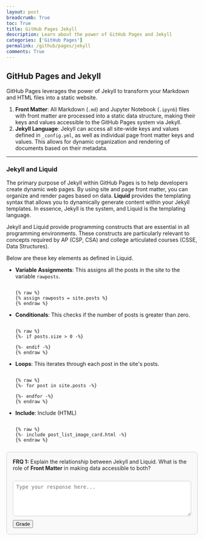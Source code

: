 ```yaml
--- 
layout: post
breadcrumb: True
toc: True
title: GitHub Pages Jekyll
description: Learn about the power of GitHub Pages and Jekyll
categories: ['GitHub Pages']
permalink: /github/pages/jekyll
comments: True
---
```


<div class="lesson-part" data-part="1">
    <h2>GitHub Pages and Jekyll</h2>
    <p>
        GitHub Pages leverages the power of Jekyll to transform your Markdown and HTML files into a static website. 
    </p>
    <ol>
        <li><strong>Front Matter</strong>: All Markdown (<code>.md</code>) and Jupyter Notebook (<code>.ipynb</code>) files with front matter are processed into a static data structure, making their keys and values accessible to the GitHub Pages system via Jekyll.</li>
        <li><strong>Jekyll Language</strong>: Jekyll can access all site-wide keys and values defined in <code>_config.yml</code>, as well as individual page front matter keys and values. This allows for dynamic organization and rendering of documents based on their metadata.</li>
    </ol>
    <hr>
    <h3>Jekyll and Liquid</h3>
    <p>
        The primary purpose of Jekyll within GitHub Pages is to help developers create dynamic web pages. By using site and page front matter, you can organize and render pages based on data. <strong>Liquid</strong> provides the templating syntax that allows you to dynamically generate content within your Jekyll templates. In essence, Jekyll is the system, and Liquid is the templating language.
    </p>
    <p>
        Jekyll and Liquid provide programming constructs that are essential in all programming environments. These constructs are particularly relevant to concepts required by AP (CSP, CSA) and college articulated courses (CSSE, Data Structures).
    </p>
    <p>
        Below are these key elements as defined in Liquid.
    </p>
    <ul>
        <li><strong>Variable Assignments</strong>: This assigns all the posts in the site to the variable <code>rawposts</code>.
            <pre><code>
{% raw %}
{% assign rawposts = site.posts %}
{% endraw %}
</code></pre>
        </li>
<li><strong>Conditionals</strong>: This checks if the number of posts is greater than zero.
<pre><code>
{% raw %}
{%- if posts.size > 0 -%}
  <!-- conditional code here -->
{%- endif -%}
{% endraw %}
</code></pre>
</li>
<li><strong>Loops</strong>: This iterates through each post in the site's posts.
<pre><code>
{% raw %}
{%- for post in site.posts -%}
  <!-- repeating code here -->
{%- endfor -%}
{% endraw %}
</code></pre>
</li>
<li><strong>Include</strong>: Include (HTML)
<pre><code>
{% raw %}
{%- include post_list_image_card.html -%}
{% endraw %}
</code></pre>
</li>
</ul>
    <div class="frq-box" data-frq-id="1" style="border:1px solid #ccc; padding:1rem; border-radius:8px; margin:1.5rem 0; background:#f9f9f9; box-sizing:border-box; overflow:auto; word-wrap:break-word; white-space:normal; color: #222;">
        <b>FRQ 1:</b> Explain the relationship between Jekyll and Liquid. What is the role of <strong>Front Matter</strong> in making data accessible to both?<br><br>
        <textarea rows="5" placeholder="Type your response here..." style="width:100%; border-radius:6px; border:1px solid #ccc; padding:0.5rem; margin-top:0.5rem; background:#fff; color:#222; box-sizing:border-box;"></textarea>
        <button class="grade-button" style="margin-top: 10px;">Grade</button>
        <div class="feedback-box"></div>
    </div>
</div>
<div class="lesson-part" data-part="2" style="display:none;">
    <hr>
    <h2>Language Comparisons</h2>
    <p>
        Since we are mentioning essential programming constructs, following are examples of similar constructs in languages you will be exposed to in the CompSci pathway at Del Norte High School.
    </p>
    <h3>JavaScript</h3>
    <pre><code>
// Variable Assignments
var rawposts = site.posts;

// Conditionals
if (posts.length > 0) {
// conditional code here
}

// Loops
for (let post of site.posts) {
// repeating code here
}

// Include (Function)
import { function } from './file.js';
</code></pre>
    <h3>AP CSP Pseudocode</h3>
    <pre><code>
// Variable Assignments
rawposts ← site.getPosts()

// Conditionals, they use language "Selection"
IF (LENGTH(posts) > 0) {
// conditional code here
}

// Loops, the use language "Interaction"
FOR EACH post IN site.getPosts() {
// repeating code here
}

// Include (Procedure)
INCLUDE function FROM file
</code></pre>
    <h3>Python</h3>
    <pre><code>
#Variable Assignments
rawposts = site.posts

#Conditionals
if len(posts) > 0:
pass  # conditional code here in place of pass

#Loops
for post in site.posts:
pass  # repeating code here in place of pass

#Include (Function)
from file.py import function
</code></pre>
    <h3>Java</h3>
    <pre><code>
import java.util.List;

// Variable Assignments
List &lt;Post&gt; rawposts = site.getPosts();

// Conditionals
if (posts.size() > 0) {
// conditional code here
}

// Loops
for (Post post : site.getPosts()) {
// repeating code here
}

// Include (Method)
import static com.example.file.function;
</code></pre>
    <div class="frq-box" data-frq-id="2" style="border:1px solid #ccc; padding:1rem; border-radius:8px; margin:1.5rem 0; background:#f9f9f9; box-sizing:border-box; overflow:auto; word-wrap:break-word; white-space:normal; color: #222;">
        <b>FRQ 2:</b> Compare the Liquid <strong>Loop</strong> construct to its equivalent in <strong>Python</strong>. How do both achieve the concept of iteration?<br><br>
        <textarea rows="5" placeholder="Type your response here..." style="width:100%; border-radius:6px; border:1px solid #ccc; padding:0.5rem; margin-top:0.5rem; background:#fff; color:#222; box-sizing:border-box;"></textarea>
        <button class="grade-button" style="margin-top: 10px;">Grade</button>
        <div class="feedback-box"></div>
    </div>
</div>
<div class="lesson-part" data-part="3" style="display:none;">
    <hr>
    <h2>Blogging Example Code</h2>
    <p>
        A core part of this project is the <code>blogs</code> layout (<code>_layouts/blogs.html</code>). This file is used to organize the blog list on the website. Read the comments in the code and consider making changes to the data or code to alter the appearance of the blogs. Try to modify the blog layout to better suit your needs or preferences.
    </p>
    <pre><code>
{% raw %}
&lt;!-- This inserts content from the page using this layout --&gt;
{{ content | markdownify }}

&lt;!-- Get all posts --&gt;
{% assign rawposts = site.posts %}

&lt;!-- Hide posts if front matter flag hide:true --&gt;
{% assign posts = '' | split:'' %}
{% for post in rawposts %}
  {% if post.hide != true %}
    {% assign posts = posts | push: post %}
  {% endif %}
{% endfor %}

&lt;!-- Sort posts by rank, then date, put posts with "sticky_posts: 1" front matter at the top --&gt;
{% assign grouped_posts = posts | group_by: "sticky_rank" | sort: "name", "last" %}
{% assign sticky_posts = '' | split:'' %}
{% assign non_sticky_posts = '' | split:'' %}
&lt;!-- Split posts into sticky and non-sticky --&gt;
{% for gp in grouped_posts %}
  {%- if gp.name == "" -%}
    {% assign non_sticky_posts = gp.items | sort: "date" | reverse %}
  {%- else %}
    {% assign sticky_posts = sticky_posts | concat: gp.items %}
  {%- endif %}
{% endfor %}

&lt;!-- Generate Card for each Post --&gt;
{% assign sticky_posts = sticky_posts | sort: "sticky_rank", "last" %}
{% assign posts = sticky_posts | concat: non_sticky_posts %}
{%- if posts.size > 0 -%}
  {%- if page.list_title -%}
    &lt;h2 class="post-list-heading"&gt;{{ page.list_title }}&lt;/h2&gt;
  {%- endif -%}
  &lt;ul class="post-list"&gt;
    {%- assign date_format = site.minima.date_format | default: "%b %-d, %Y" -%}
    {%- for post in posts -%}
    &lt;li&gt;
      &lt;!-- This file can be found in _includes --&gt;
      {%- include post_list_image_card.html -%}
    &lt;/li&gt;
    {%- endfor -%}
  &lt;/ul&gt;
{%- endif -%}

{% endraw %}
</code></pre>
    <div class="frq-box" data-frq-id="3" style="border:1px solid #ccc; padding:1rem; border-radius:8px; margin:1.5rem 0; background:#f9f9f9; box-sizing:border-box; overflow:auto; word-wrap:break-word; white-space:normal; color: #222;">
        <b>FRQ 3:</b> Analyze the liquid code block in the blogging example. Describe the two filtering and sorting actions it performs on the posts.<br><br>
        <textarea rows="5" placeholder="Type your response here..." style="width:100%; border-radius:6px; border:1px solid #ccc; padding:0.5rem; margin-top:0.5rem; background:#fff; color:#222; box-sizing:border-box;"></textarea>
        <button class="grade-button" style="margin-top: 10px;">Grade</button>
        <div class="feedback-box"></div>
    </div>
</div>
<div class="lesson-part" data-part="4" style="display:none;">
    <hr>
    <h3>HTML Included Code</h3>
    <p>
        The block of code below is located in the system at <code>_includes/post_list_image_card.html</code>. This file is included in the blogs and generates the HTML for the card. If you want to change the style or appearance of the card output for the blogs, you should modify the <code>_includes/post_list_image_card.html</code> file.
    </p>
    <pre><code>
{% raw %}
&lt;!-- Box shadow and rounded corners, using Primer CSS classes https://github.com/primer/css --&gt;
&lt;div class="Box box-shadow-medium rounded-1 col-12"&gt;
  &lt;!-- Check if the post has an image --&gt;&lt;!-- Container for the post content, taking up 8 columns --&gt;
  &lt;div class="col-8 d-table-cell p-3"&gt;
      &lt;!-- Post title wrapped in an h3 tag --&gt;
      &lt;h3&gt;
        &lt;!-- Link to the post's URL with the post title as the link text --&gt;
        &lt;a class="post-link" href=""&gt; 
        &lt;/a&gt;
      &lt;/h3&gt;
      &lt;!-- Post description paragraph --&gt;
      &lt;p class="post-meta-description"&gt;&lt;/p&gt;
      &lt;!-- Post date paragraph, formatted according to the date_format variable --&gt;
      &lt;p class="post-meta"&gt;&lt;/p&gt;
  &lt;/div&gt;
&lt;/div&gt;
{% endraw %}
</code></pre>
    <div class="frq-box" data-frq-id="4" style="border:1px solid #ccc; padding:1rem; border-radius:8px; margin:1.5rem 0; background:#f9f9f9; box-sizing:border-box; overflow:auto; word-wrap:break-word; white-space:normal; color: #222;">
        <b>FRQ 4:</b> Based on the HTML included code, how is the display of the post image handled? What would happen if a post was missing the <code>image</code> front matter key?<br><br>
        <textarea rows="5" placeholder="Type your response here..." style="width:100%; border-radius:6px; border:1px solid #ccc; padding:0.5rem; margin-top:0.5rem; background:#fff; color:#222; box-sizing:border-box;"></textarea>
        <button class="grade-button" style="margin-top: 10px;">Grade</button>
        <div class="feedback-box"></div>
    </div>
</div>
<div class="lesson-part" data-part="5" style="display:none;">
    <hr>
    <h3>Conclusion</h3>
    <p>
        Jekyll and Liquid are powerful tools that extend the functionality of GitHub Pages beyond simple static hosting. By leveraging front matter and Liquid's programming constructs, developers can create complex, data-driven static websites, which serves as a valuable learning experience in modern web development principles.
    </p>
    <div class="frq-box" data-frq-id="5" style="border:1px solid #ccc; padding:1rem; border-radius:8px; margin:1.5rem 0; background:#f9f9f9; box-sizing:border-box; overflow:auto; word-wrap:break-word; white-space:normal; color: #222;">
        <b>FRQ 5:</b> Briefly summarize how the combination of <strong>Jekyll, Liquid, and Front Matter</strong> enables a static website to feel dynamic.<br><br>
        <textarea rows="5" placeholder="Type your response here..." style="width:100%; border-radius:6px; border:1px solid #ccc; padding:0.5rem; margin-top:0.5rem; background:#fff; color:#222; box-sizing:border-box;"></textarea>
        <button class="grade-button" style="margin-top: 10px;">Grade</button>
        <div class="feedback-box"></div>
    </div>
</div>

<script>
    const FRQ_QUESTIONS = {
        "1": "Explain the relationship between Jekyll and Liquid. What is the role of Front Matter in making data accessible to both?",
        "2": "Compare the Liquid Loop construct to its equivalent in Python. How do both achieve the concept of iteration?",
        "3": "Analyze the liquid code block in the blogging example. Describe the two filtering and sorting actions it performs on the posts.",
        "4": "Based on the HTML included code, how is the display of the post image handled? What would happen if a post was missing the image front matter key?",
        "5": "Briefly summarize how the combination of Jekyll, Liquid, and Front Matter enables a static website to feel dynamic."
    };

    document.addEventListener("DOMContentLoaded", () => {
        // Attach grade button handlers
        const gradeButtons = document.querySelectorAll(".grade-button");
        gradeButtons.forEach(button => {
            button.addEventListener("click", async () => {
                const frqBox = button.closest(".frq-box");
                const frqId = frqBox.dataset.frqId;
                const questionText = FRQ_QUESTIONS[frqId];
                const studentResponseTextArea = frqBox.querySelector("textarea");
                const feedbackBox = frqBox.querySelector(".feedback-box");
                const studentResponse = studentResponseTextArea.value.trim();

                if (!studentResponse) {
                    showModal("Please enter your response before submitting.");
                    return;
                }

                button.disabled = true;
                feedbackBox.style.display = "block";
                feedbackBox.innerHTML = '<div class="flex items-center space-x-2"><div class="loading-spinner"></div><span>Grading...</span></div>';

                try {
                    const systemPrompt = `
You are an expert tutor grading a student's answer to a free-response question about GitHub Pages and Jekyll.
Your task is to:
1. Determine a grade for the student's response based on the following 1-5 scale:
   - 5: The answer addresses all parts of the question and is detailed and comprehensive.
   - 4: The answer is correct and addresses most parts of the question.
   - 3: The answer is correct but may be incomplete or lack detail.
   - 2: The answer has significant inaccuracies or is incomplete.
   - 1: The answer is incorrect or does not address the question.
   Write the grade like this: "Grade: (1-5)/5"
2. Provide detailed, constructive feedback explaining the grade.
3. Offer very short suggestions on what the user could improve on, enough to give them a hint but not enough for them to figure out what to answer.
The question is: "${questionText}"
The student's response is: "${studentResponse}"
Format your final output with a clear heading for the grade and the feedback. Do not use markdown heading tags (like # or ##) as it messes with the display.
                    `;

                    const apiKey = "AIzaSyB3Ky_RSgPsdXBt5I32ZVWRZ09Ont5_xmQ";
                    const apiUrl = `https://generativelanguage.googleapis.com/v1beta/models/gemini-2.5-flash-preview-05-20:generateContent?key=${apiKey}`;
                    const payload = {
                        contents: [{
                            parts: [
                                { text: systemPrompt }
                            ]
                        }]
                    };

                    const response = await fetchWithBackoff(apiUrl, {
                        method: "POST",
                        headers: { "Content-Type": "application/json" },
                        body: JSON.stringify(payload)
                    });

                    if (!response.ok) {
                        throw new Error(`HTTP error! status: ${response.status}`);
                    }

                    const result = await response.json();
                    const feedbackText = result?.candidates?.[0]?.content?.parts?.[0]?.text || "Could not generate feedback. Please try again.";
                    const formattedFeedback = feedbackText
                        .replace(/\*\*(.*?)\*\*/g, "<strong>$1</strong>")
                        .replace(/\n/g, "<br>");
                    feedbackBox.innerHTML = formattedFeedback;

                    const gradeMatch = feedbackText.match(/Grade:\s*(\d)\/5/);
                    if (gradeMatch && parseInt(gradeMatch[1], 10) >= 4) {
                        const currentPart = parseInt(frqBox.closest(".lesson-part").dataset.part, 10);
                        const nextPart = document.querySelector(`.lesson-part[data-part="${currentPart + 1}"]`);
                        if (nextPart) {
                            nextPart.style.display = "block";
                            nextPart.scrollIntoView({ behavior: "smooth" });
                        }
                    }
                } catch (error) {
                    console.error("Error generating feedback:", error);
                    feedbackBox.innerHTML = '<span style="color:red;">An error occurred while grading. Please try again.</span>';
                } finally {
                    button.disabled = false;
                }
            });
        });

        // Persist textarea content
        document.querySelectorAll(".frq-box textarea").forEach((textarea, index) => {
            const key = "github_pages_frq_answer_" + index;
            const saved = localStorage.getItem(key);
            if (saved) {
                textarea.value = saved;
            }
            textarea.addEventListener("input", () => {
                localStorage.setItem(key, textarea.value);
            });
        });
    });

    function showModal(message) {
        const modal = document.createElement("div");
        modal.className = "modal";
        modal.innerHTML = `
            <div class="modal-content">
                <p>${message}</p>
                <button class="modal-button" onclick="this.closest('.modal').remove()">OK</button>
            </div>
        `;
        document.body.appendChild(modal);
    }

    async function fetchWithBackoff(url, options, retries = 3, delay = 1000) {
        for (let attempt = 0; attempt <= retries; attempt++) {
            try {
                const response = await fetch(url, options);
                // Return successful response
                return response;
            } catch (err) {
                if (attempt === retries) throw err;
                // exponential backoff
                await new Promise(res => setTimeout(res, delay * Math.pow(2, attempt)));
            }
        }
    }
</script>